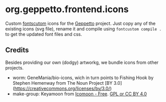 # org.geppetto.frontend.icons

Custom [fontscutom](FontCustom/fontcustom) icons for the [Geppetto](OpenWorm/org.geppetto) project. Just copy any of the existing icons (svg file), rename it and compile using `fontcustom compile .` to get the updated font files and css.


## Credits

Besides providing our own (dodgy) artworkg, we bundle icons from other projects. 

- worm: GeneMania/bio-icons, wich in turn points to Fishing Hook by Stephen Hemenway from The Noun Project [BY 3.0] (https://creativecommons.org/licenses/by/3.0/)
- make-group: Keyamoon from [Icomoon - Free](icomoon.io). [GPL or CC BY 4.0](https://creativecommons.org/licenses/by/4.0/)
